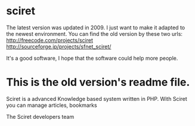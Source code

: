 sciret
======



The latest version was updated in 2009.
I just want to make it adapted to the newest environment.
You can find the old version by these two urls:
http://freecode.com/projects/sciret
http://sourceforge.jp/projects/sfnet_sciret/

It's a good software, I hope that the software could help more people.


This is the old version's readme file.
======
Sciret is a advanced Knowledge based system written in PHP.
With Sciret you can manage articles, bookmarks 



The Sciret developers team
 
